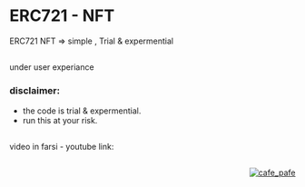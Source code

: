 # ERC721 - NFT
ERC721 NFT => simple , Trial &amp; expermential

##

under user experiance
### disclaimer:
  - the code is trial & expermential.
  - run this at your risk.

##

video in farsi - youtube link: 

##

<p align="right"> 
  <a href="https://github.com/mosi-sol/erc721" target="blank">
  <img src="https://img.shields.io/badge/Ver-0.3-blue?style=flat" alt="cafe_pafe" /></a>
</p>
